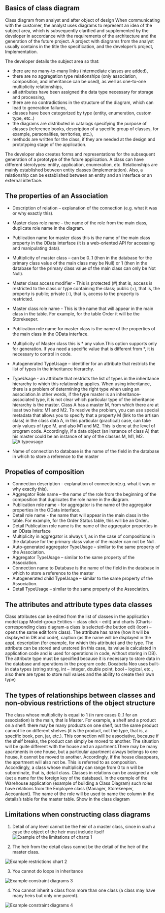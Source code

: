 ## Basics of class diagram 

Class diagram from analyst and after object of design
When communicating with the customer, the analyst uses diagrams to represent an idea of the subject area, which is subsequently clarified and supplemented by the developer in accordance with the requirements of the architecture and the generation of the future project. A project with diagrams from the analyst usually contains in the title the specification, and the developer’s project, Implementation.

The developer details the subject area so that:

+ there are no many-to-many links (intermediate classes are added),
+ there are no aggregation type relationships (only association, composition, and inheritance can be used), as well as one-to-one multiplicity relationships,
+ all attributes have been assigned the data type necessary for storage and processing,
+ there are no contradictions in the structure of the diagram, which can lead to generation failures,
+ classes have been categorized by type (entity, enumeration, custom type, etc..)
+ the diagrams are distributed in catalogs specifying the purpose of classes (reference books, description of a specific group of classes, for example, personalities, territories, etc.),
+ methods are written for the class, if they are needed at the design and prototyping stage of the application.

The developer also creates forms and representations for the subsequent generation of a prototype of the future application. A class can have different sterotypes: entity, application, enumeration, etc.  Relationships are mainly established between entity classes (implementation). Also, a relationship can be established between an entity and an interface or an external interface.

## The properties of an Association

+ Description of relation – explanation of the connection (e.g. what it was or why exactly this).
+ Master class role name – the name of the role from the main class, duplicate role name in the diagram.
+ Publication name for master class this is the name of the main class property in the OData interface (it is a web-oriented API for accessing and manipulating data).
+ Multiplicity of master class – can be 0..1 (then in the database for the primary class value of the main class may be Null) or 1 (then in the database for the primary class value of the main class can only be Not Null).
+ Master class access modifier - This is protected (#),that is, access is restricted to the class or type containing the class; public (+), that is, the property is public; private (-), that is, access to the property is restricted. 
+ Master class role name - This is the name that will appear in the main class in the table. For example, for the table Order it will be the Storekeeper.
+ Publication role name for master class is the name of the properties of the main class in the OData interface.
+ Multiplicity of Master class this is * any value.This option supports only for generation. If you need a specific value that is different from *, it is necessary to control in code.
+ Autogenerated TypeUsage – identifier for an attribute that restricts the list of types in the inheritance hierarchy.
+ TypeUsage - an attribute that restricts the list of types in the inheritance hierarchy to which this relationship applies. When using inheritance, there is a problem of determining the right type when using an association.In other words, if the type master is an inheritance-associated type, it is not clear which particular type of the inheritance hierarchy is the master. Class A has a master M, from which there are at least two heirs: M1 and M2. To resolve the problem, you can use special metadata that allows you to specify that a property M (link to the artisan class) in the class data A, in this particular (practical) case, can take only values of type M, and also M1 and M2. This is done at the level of program code. 
Accordingly, if a data object (an instance of class A) that his master could be an instance of any of the classes M, M1, M2. 
![A typeusage](/images/Doxabeta-Neo-Online005.png)


+ Name of connection to database is the name of the field in the database in which to store a reference to the master

## Propeties of composition
+ Connection description - explanation of connection(e.g. what it was or why exactly this).
+ Aggregator Role name – the name of the role from the beginning of the composition that duplicates the role name in the diagram.
+ Publication role name -  for aggregator is the name of the aggregator properties in the OData interface.
+ Detail role name - the name that will appear in the main class in the table. For example, for the Order Status table, this will be an Order..
+ Detail Publication role name is the name of the aggregator properties in an OData interface
+ Multiplicity in aggregator is always 1, as in the case of compositions in the database for the primary class value of the master can not be Null.
+ Auto-generated aggregator TypeUsage – similar to the same property of the Association.
+ Aggregator TypeUsage – similar to the same property of the Association.
+ Connection name to Database is the name of the field in the database in which to store a reference to the master
+ Autogenerated child TypeUsage – similar to the same property of the Association.
+ Detail TypeUsage – similar to the same property of the Association.

## The attributes and attribute types data classes

Class attributes can be edited from the list of classes in the application model (app Model-group Entities – class click – edit) and charts (Charts-corresponding class diagram-a class is selected-the button edit (icon) – opens the same edit form class). The attribute has name (how it will be displayed in DB and code), caption (as the name will be displayed in the app), description (for example, for which this attribute) and the type. The attribute can be stored and unstored (in this case, its value is calculated in application code and is used for operations in code, without storing in DB). The attribute type must be specified because it is necessary to store data in the database and operations in the program code. Doxabeta Neo uses built-in data types (string string, int – integer, double point, bool – logical, etc., also there are types to store null values and the ability to create their own type)

## The types of relationships between classes and non-obvious restrictions of the object structure
The class whose multiplicity is equal to 1 (in rare cases 0..1 for an association) is the main, that is Master. For example, a shelf and a product on a shelf: there may be many products on one shelf, but the same product cannot lie on different shelves (it is the product, not the type, that is, a specific book, pen, jar, etc.). This connection will be associative, because if the shelf breaks, the product can simply be moved to another. The situation will be quite different with the house and an apartment.There may be many apartments in one house, but a particular apartment always belongs to one house, it cannot be moved to another. Accordingly, if the house disappears, the apartment will also not be. This is referred to as composition. Accordingly, a class whose multiplicity can range from 0 to n will be subordinate, that is, detail class. Classes in relations can be assigned a role (set a name for the foreign key of the database). In the example of the Warehouse application (example of building a Class Diagram) such roles have relations from the Employee class (Manager, Storekeeper, Accountant). The name of the role will be used to name the column in the details’s table for the master table. Show in the class diagram

## Limitations when constructing class diagrams
1. Detail of any level cannot be the heir of a master class, since in such a case the object of the heir must include itself
![Example of the limitations of charts 1](/images/Doxabeta-Neo-Online001.png)

2. The heir from the detail class cannot be the detail of the heir of the master class.

![Example restrictions chart 2](/images/Doxabeta-Neo-Online002.png)

3. You cannot do loops in inheritance

![Example constraint diagrams 3](/images/Doxabeta-Neo-Online003.png)

4. You cannot inherit a class from more than one class (a class may have many heirs but only one parent).

![Example constraint diagrams 4](images/Doxabeta-Neo-Online004.png)





